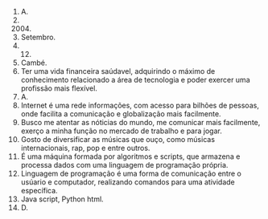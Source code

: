 1. A.
2. 2004.
3. Setembro.
4. 12.
5. Cambé.
6. Ter uma vida financeira saúdavel, adquirindo o máximo de conhecimento relacionado a área de tecnologia e poder exercer uma profissão mais flexível.
7. A.
8. Internet é uma rede informações, com acesso para bilhões de pessoas, onde facilita a comunicação e globalização mais facilmente.
9. Busco me atentar as nóticias do mundo, me comunicar mais facilmente, exerço a minha função no mercado de trabalho e para jogar.
10. Gosto de diversificar as músicas que ouço, como músicas internacionais, rap, pop e entre outros.
11. É uma máquina formada por algoritmos e scripts, que armazena e processa dados com uma linguagem de programação própria.
12. Linguagem de programação é uma forma de comunicação entre o usúario e computador, realizando comandos para uma atividade específica.
13. Java script, Python html.
14. D.